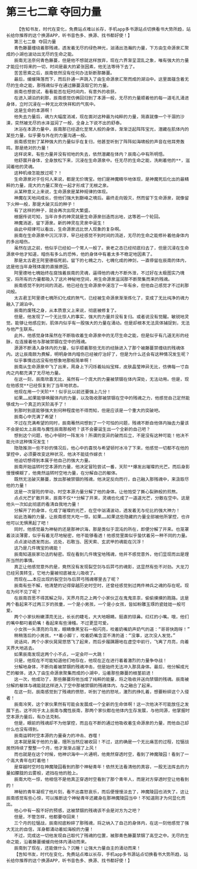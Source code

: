 # 第三七二章 夺回力量
        【告知书友，时代在变化，免费站点难以长存，手机app多书源站点切换看书大势所趋，站长给你推荐的这个换源APP，听书音色多、换源、找书都好使！】
       第三七二章 夺回力量
       青色藤蔓缠绕着那残魂，透发着无尽的绿色神光，汹涌出浩瀚的力量，下方由生命源泉汇聚成的小湖也波动出无尽的生命之能。
       辰南无法奈何青色藤蔓，但是他不想就这样放弃，现在六界渐呈混乱之象，唯有强大的力量才能应付将来的一切，时间是最大的紧张因素，他无法等待下去了。
       苦苦思索之后，辰南依然没有任何办法斩断那藤蔓。
       最后，缓缓降落而下，而后扑通一声跳入了由生命源泉汇聚而成的湖泊中。这里面蕴含着无尽的生命之能，那残魂似乎在通过藤蔓汲取它的力量。
       辰南也想尝试，看看能否在短时间内，有意外的收获。
       在进入湖泊的刹那，辰南感觉仿佛回归到了本源一般，无尽的力量顺着他的每一道毛孔涌进身体，立时沉浸在一种无比欢快祥和的气氛中。
       这是生命的本源啊！
       他失去力量后，魂力大幅度消减，现在面对这种最为纯粹的力量，简直就像一个干涸的沙漠，突然被无尽的水泽滋润了一般，全身上下说不出的舒泰。
       沐浴在本源力量中，辰南那已经退化至常人般的身体，渐渐泛起阵阵宝光，潜藏在肌体内的某些力量，似乎要与外在的力量沟通一般。
       辰南感觉到了某种强大的力量似乎在复归，他甚至听到了阵阵如海啸般的声音在他耳旁轰鸣，那是绝对的力量！
       这样说来，有些力量并没有彻地的失去，依然潜藏在体内？辰南心中有所明悟。
       他舒展开身体，全身放松下来，沉浸在生命源泉中。任无尽的生命之能，洗刷着他的**，滋润着他的灵魂。
       这种机缘怎能放过呢？！
       生命源泉对于任何人来说，都是无价瑰宝。他们是神魔精华地体现，是神魔死后化出的最精粹的力量，庞大的力量汇聚在一起才形成了无根之泉。
       从某种意义上来说，生命源泉是某种规律的体现。
       神魔在天地间成长，但他们强大到巅峰之境后。最终走向毁灭，然而留下生命源泉，就像留下火种一般，那是大破灭后的种子！
       有了这样的种子，就会再次出现大繁盛。
       根据传说可知，当年许多的神灵就是生命源泉创造而出地，这等若一个轮回。
       神魔消逝，留下源泉。新的神灵在灵泉中诞生！
       由此中规律可以看出，生命源泉远比世人现象的复杂啊。
       辰南在生命源泉中沉沉浮浮，早已经感觉不到时间的流逝，无尽的生命之能修补着他身体内的多出暗伤。
       虽然在这之前，他似乎已经如一个常人一般了。衰老之态已经彻底扫去了，但是沉浸在生命源泉中他才知道，暗伤有多么的恐怖，他的身体中有着太多不稳定地因素了。
       那是太古君王阿里德临死前。留下的七魄之力，七魄化成的神剑，一直停留在辰南的体内，这是他当年身残体废的直接原因。
       阿里德地七魄始终在腐蚀着辰南的灵魂，逼得他的魂力不断外泄，不过好在太极图实乃瑰宝，将所有的力量都吸入了这片神秘地空间，用生命源泉滋润那不断聚集而来的残魂。
       辰南感觉不到时间的流逝。他已经在生命源泉中浸泡了一年有余，但他自己感觉才不过刹那间般。
       太古君王阿里德七魄所幻化成的煞气，已经被生命源泉渐渐炼化了，变成了无比纯净的魂力融入了湖泊中。
       辰南的废残之身，从本质意义上来说，彻底被修复了。
       但是，他发现了一个无比惊人的事实，强大的力量并没有复归。或者说没有觉醒。敏锐地灵觉。能够让他感应到，肌体内似乎有一股强大的力量在涌动。但是却根本无法具体捕捉到，无法与他产生联系。
       此外，他感觉身体虽然在不断吸收着生命源泉中的无尽生命之能，但是似乎有几道无形的经脉，在连接着他与那被禁锢在空中的残魂。
       源源不断涌入身体内的力量，似乎顺着那些无形的经脉进入了那个被藤蔓禁缠绕的残魂体内。这让辰南颇为费解，明明身体内暗伤已经被疗治好了，但是为什么还会有这种情况发生呢？
       似乎事情远远没有他想象地那般简单啊！
       辰南从生命源泉中飞了出来，周身上下闪烁着灿灿宝辉，皮肤晶莹神异无比，仿佛每一寸血肉之内都充满了无尽地力量。
       在这一刻，辰南欣喜无比，虽然有一个庞大的力量被禁锢在体内深处，无法动用。但是，现在他感觉**已经恢复到了当年地状态。
       他现在用一个天阶**！似乎比以前还要强上几分！
       如果……如果能够唤醒体内的力量，以及吸收那被禁锢在空中的残魂之力，他感觉自己定然能够成为一个真正的天阶高手了！
       到那时到底能够强大到何种程度他不得而知，但是应该是一个重大的突破吧。
       辰南心中充满了希望！
       不过在充满希望的同时，辰南蓦然间想到了一个可怕的问题，残魂不断自他体内抽去力量该不会是如太上辰南与魔性辰南那般吧？该不会要诞生出一个全新的自己吧？
       想到这个问题，他心中顿时一阵发冷！所谓的变异的破而后立，不是没有这种可能！他决不能允许这种情况发生！
       隐隐推测一些不妙的情况后，他心中的喜悦与希望顿时冰冷了下来，他感觉一切都不在他的掌控中，必须要改变这种状况，他决不能徒作嫁衣！
       他迫切想得到本属于他自己的强大力量。
       辰南开始运转时空本源的力量，他决定冒险尝试一番，天阶**爆发出璀璨的光芒。而后身影慢慢模糊了，他竟然运转时空地力量，在分解自己的躯体。
       既然无法破灭藤蔓，放出那被禁锢的残魂，他决定反向而行，自己融入那残魂中，来汲取尽他的力量！
       这是一次冒险的举动，时空本源力量分解了他的身体。让他饱受了撕心裂肺般的煎熬。
       点点光芒扩散开来，辰南不仅**分解了开来，灵魂也化成了一道道光芒，分散在空中。这是他头一次如此彻底的看清自我地力量！
       分解开了的身体，化成了璀璨的光芒，在空中汹涌波动，透发着无与伦比的强大神力！
       如此浩瀚的力量，让辰南感觉大吃一惊。如果……如果这些隐藏的力量全部被他所掌控，也许他可以无惧黑起了吧！
       同时，他感觉最为神秘的还是那神识海，那是类似于混沌的所在，即便分解了开来。也笼罩着淡淡薄雾，似乎有着无尽地秘密，他不能够看透！他感觉里面似乎蛰伏着另一种不同的力量。
       点点波动透发而出。远处，石敢当、困天索、玄武甲的魂能在沉浮！
       这乃是几件瑰宝的魂能！
       辰南知道辰家功法的秘密。现在看到几件瑰宝地残魂，他并不感觉意外，他们显现而出是理所当然的事情。
       真正让他感觉意外的是，竟然没有发现裂空剑与后羿弓的魂影，这显然有些不对劲。大龙刀已经另类转生，它地力量被彻底被龙儿吸收了。
       而现在……本应出现的裂空剑与后羿弓残魂哪里去了呢？
       辰南有些不解，他清楚的记得穿越历史时空时，还曾经感觉到过两件神兵之魂的存在呢。现在为何不见了呢？
       在辰南百思不得其解之际，天界月亮之上两个小家伙正在鬼鬼祟祟，偷偷摸摸的跑路。这是两个看起来不过两三岁的孩童，一个是小男孩，一个是小女孩，皆如粉雕玉琢的瓷娃娃一般可爱。
       两个小家伙粉嫩漂亮无比，长长的睫毛，大大地眼睛。挺直的琼鼻。红红的小嘴。哦，他们的嘴中都叼着奶嘴！看起来有些滑稽。不过更显可爱。
       小女孩一头漂亮的乌发，眼睛像黑宝石一般闪亮，咬着奶嘴奶声奶气的道：“哥哥快跑呀！”
       稍稍落后的小男孩，**着小脚丫，咬着奶嘴含混不清的道：“没事，这次没人发觉。”
       说话间，两个小家伙晃晃悠悠飞了起来，而后步履蹒跚地在虚空中前行，飞离了月亮，向着天界大地逃去。
       如果辰南发现这两个小不点，一定会吓一大跳！
       只是，他现在不可能知道他们地存在，他现在正在进行着着激烈的力量争夺战！
       分解地身体，不断向着被禁锢的残魂冲击，但是始终无法冲入那具身体。最后，他分解成光芒的躯体，进入了由生命源泉聚集而成的小湖中，沿着那些藤蔓的根茎前进！
       这一次，他成功了，那些藤蔓将他当成了纯粹的能量，将之吸收并送向禁锢的残魂。辰南被分解的躯体与魂能就这样进入了空中那被禁锢的残魂体内，与之融合了起来。
       在这一刻，辰南感觉到了残魂的愤怒，听到了他的怒吼，激烈的挣扎着，想要粉碎这个入侵者！
       辰南冷笑，这个家伙果然有可能会发展成一个全新的生命体啊！这一次他决不可能放任之发展下去。这不同于太上辰南与魔性辰南，那两个家伙都在他体内生存发展，与他同源，他掌握时空本源力量后，有办法克制。
       但是，眼前的残魂却不为他掌控，而且在不断的通过他吸收着生命源泉的力量，而他自己却什么也没有得到。
       辰南运转时空本源的力量奋力的冲击、吞噬！
       这本就是属于他的力量，理所当然应被收回！不过，这的确是一个无比痛苦的过程，拉锯战居然持续了整整一个月，他才渐渐占据了上风！
       而也就是在这个时候，他神识海中一片通明，他竟然穿透时空，看到了神魔陵园！看到了一个高大青年在盯着他！
       是穿越时空时在神魔陵园看到的那个神秘青年！依然无法看清他的真容，一股无法挥去的力量如朦胧的云雾般，遮挡在他的脸上。
       辰南大吃一惊，他相信不是他真正穿透时空看到了那个青年人，而是对方穿透时空让他看到的！
       神秘的青年凝视了他片刻，看不出喜怒哀乐，而后便慢慢淡去了，神魔陵园也消失了。这让辰南感觉有些心惊，可以推断这个神秘青年还藏身在那神魔陵园当中！不知道刚才为何显化而出。
       他心中有一股不好的预感，这被禁锢的残魂该不会是对方为之吧？
       但是，不管怎样，他都要夺回来！
       三个月的拉锯战，辰南彻底粉碎了那残魂，将之纳入了自己的身体内，在这一刻他感觉了强大无比的自信，浑身都涌动着如海般的力量！
       不过，完成这一切他发现自己取代了残魂的位置，被那青色藤蔓禁锢了高空之中。无尽的生命之能，沿着藤蔓缓缓向他体内涌动而来。
       辰南到了现在，还能做什么？沉睡！让强大力量自主的涌动而来！
       【告知书友，时代在变化，免费站点难以长存，手机app多书源站点切换看书大势所趋，站长给你推荐的这个换源APP，听书音色多、换源、找书都好使！】